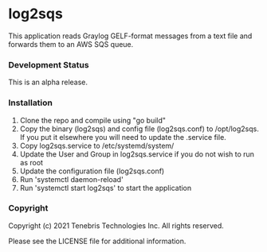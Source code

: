 # log2sqs

This application reads Graylog GELF-format messages from a text file and forwards them to an AWS SQS queue.

### Development Status

This is an alpha release.

### Installation

1) Clone the repo and compile using "go build"
2) Copy the binary (log2sqs) and config file (log2sqs.conf) to /opt/log2sqs. If you put it elsewhere you will need to
   update the .service file.
3) Copy log2sqs.service to /etc/systemd/system/
4) Update the User and Group in log2sqs.service if you do not wish to run as root
5) Update the configuration file (log2sqs.conf)
6) Run 'systemctl daemon-reload'
7) Run 'systemctl start log2sqs' to start the application

### Copyright

Copyright (c) 2021 Tenebris Technologies Inc. All rights reserved.

Please see the LICENSE file for additional information.
